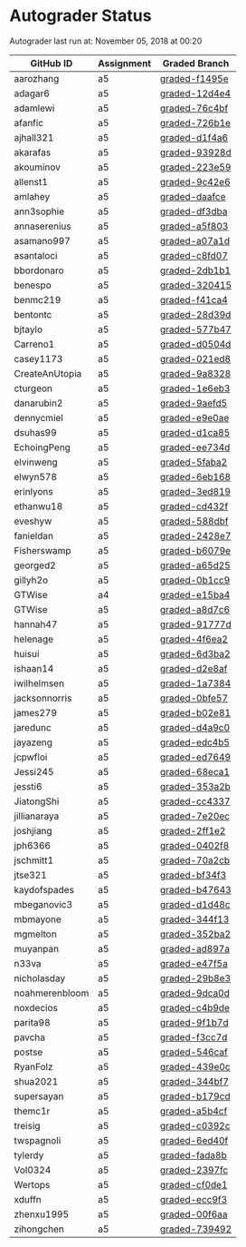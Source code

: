 # Autograder Status
Autograder last run at: November 05, 2018 at 00:20

| GitHub ID | Assignment | Graded Branch |
|-----------|------------|---------------|
| aarozhang | a5 | [graded-f1495e](https://github.com/Fall2018COMP401-001/a5-aarozhang/tree/graded-f1495e) | 
| adagar6 | a5 | [graded-12d4e4](https://github.com/Fall2018COMP401-001/a5-adagar6/tree/graded-12d4e4) | 
| adamlewi | a5 | [graded-76c4bf](https://github.com/Fall2018COMP401-001/a5-adamlewi/tree/graded-76c4bf) | 
| afanfic | a5 | [graded-726b1e](https://github.com/Fall2018COMP401-001/a5-afanfic/tree/graded-726b1e) | 
| ajhall321 | a5 | [graded-d1f4a6](https://github.com/Fall2018COMP401-001/a5-ajhall321/tree/graded-d1f4a6) | 
| akarafas | a5 | [graded-93928d](https://github.com/Fall2018COMP401-001/a5-akarafas/tree/graded-93928d) | 
| akouminov | a5 | [graded-223e59](https://github.com/Fall2018COMP401-001/a5-akouminov/tree/graded-223e59) | 
| allenst1 | a5 | [graded-9c42e6](https://github.com/Fall2018COMP401-001/a5-allenst1/tree/graded-9c42e6) | 
| amlahey | a5 | [graded-daafce](https://github.com/Fall2018COMP401-001/a5-amlahey/tree/graded-daafce) | 
| ann3sophie | a5 | [graded-df3dba](https://github.com/Fall2018COMP401-001/a5-ann3sophie/tree/graded-df3dba) | 
| annaserenius | a5 | [graded-a5f803](https://github.com/Fall2018COMP401-001/a5-annaserenius/tree/graded-a5f803) | 
| asamano997 | a5 | [graded-a07a1d](https://github.com/Fall2018COMP401-001/a5-asamano997/tree/graded-a07a1d) | 
| asantaloci | a5 | [graded-c8fd07](https://github.com/Fall2018COMP401-001/a5-asantaloci/tree/graded-c8fd07) | 
| bbordonaro | a5 | [graded-2db1b1](https://github.com/Fall2018COMP401-001/a5-bbordonaro/tree/graded-2db1b1) | 
| benespo | a5 | [graded-320415](https://github.com/Fall2018COMP401-001/a5-benespo/tree/graded-320415) | 
| benmc219 | a5 | [graded-f41ca4](https://github.com/Fall2018COMP401-001/a5-benmc219/tree/graded-f41ca4) | 
| bentontc | a5 | [graded-28d39d](https://github.com/Fall2018COMP401-001/a5-bentontc/tree/graded-28d39d) | 
| bjtaylo | a5 | [graded-577b47](https://github.com/Fall2018COMP401-001/a5-bjtaylo/tree/graded-577b47) | 
| Carreno1 | a5 | [graded-d0504d](https://github.com/Fall2018COMP401-001/a5-Carreno1/tree/graded-d0504d) | 
| casey1173 | a5 | [graded-021ed8](https://github.com/Fall2018COMP401-001/a5-casey1173/tree/graded-021ed8) | 
| CreateAnUtopia | a5 | [graded-9a8328](https://github.com/Fall2018COMP401-001/a5-CreateAnUtopia/tree/graded-9a8328) | 
| cturgeon | a5 | [graded-1e6eb3](https://github.com/Fall2018COMP401-001/a5-cturgeon/tree/graded-1e6eb3) | 
| danarubin2 | a5 | [graded-9aefd5](https://github.com/Fall2018COMP401-001/a5-danarubin2/tree/graded-9aefd5) | 
| dennycmiel | a5 | [graded-e9e0ae](https://github.com/Fall2018COMP401-001/a5-dennycmiel/tree/graded-e9e0ae) | 
| dsuhas99 | a5 | [graded-d1ca85](https://github.com/Fall2018COMP401-001/a5-dsuhas99/tree/graded-d1ca85) | 
| EchoingPeng | a5 | [graded-ee734d](https://github.com/Fall2018COMP401-001/a5-EchoingPeng/tree/graded-ee734d) | 
| elvinweng | a5 | [graded-5faba2](https://github.com/Fall2018COMP401-001/a5-elvinweng/tree/graded-5faba2) | 
| elwyn578 | a5 | [graded-6eb168](https://github.com/Fall2018COMP401-001/a5-elwyn578/tree/graded-6eb168) | 
| erinlyons | a5 | [graded-3ed819](https://github.com/Fall2018COMP401-001/a5-erinlyons/tree/graded-3ed819) | 
| ethanwu18 | a5 | [graded-cd432f](https://github.com/Fall2018COMP401-001/a5-ethanwu18/tree/graded-cd432f) | 
| eveshyw | a5 | [graded-588dbf](https://github.com/Fall2018COMP401-001/a5-eveshyw/tree/graded-588dbf) | 
| fanieldan | a5 | [graded-2428e7](https://github.com/Fall2018COMP401-001/a5-fanieldan/tree/graded-2428e7) | 
| Fisherswamp | a5 | [graded-b6079e](https://github.com/Fall2018COMP401-001/a5-Fisherswamp/tree/graded-b6079e) | 
| georged2 | a5 | [graded-a65d25](https://github.com/Fall2018COMP401-001/a5-georged2/tree/graded-a65d25) | 
| gillyh2o | a5 | [graded-0b1cc9](https://github.com/Fall2018COMP401-001/a5-gillyh2o/tree/graded-0b1cc9) | 
| GTWise | a4 | [graded-e15ba4](https://github.com/Fall2018COMP401-001/a4-GTWise/tree/graded-e15ba4) | 
| GTWise | a5 | [graded-a8d7c6](https://github.com/Fall2018COMP401-001/a5-GTWise/tree/graded-a8d7c6) | 
| hannah47 | a5 | [graded-91777d](https://github.com/Fall2018COMP401-001/a5-hannah47/tree/graded-91777d) | 
| helenage | a5 | [graded-4f6ea2](https://github.com/Fall2018COMP401-001/a5-helenage/tree/graded-4f6ea2) | 
| huisui | a5 | [graded-6d3ba2](https://github.com/Fall2018COMP401-001/a5-huisui/tree/graded-6d3ba2) | 
| ishaan14 | a5 | [graded-d2e8af](https://github.com/Fall2018COMP401-001/a5-ishaan14/tree/graded-d2e8af) | 
| iwilhelmsen | a5 | [graded-1a7384](https://github.com/Fall2018COMP401-001/a5-iwilhelmsen/tree/graded-1a7384) | 
| jacksonnorris | a5 | [graded-0bfe57](https://github.com/Fall2018COMP401-001/a5-jacksonnorris/tree/graded-0bfe57) | 
| james279 | a5 | [graded-b02e81](https://github.com/Fall2018COMP401-001/a5-james279/tree/graded-b02e81) | 
| jaredunc | a5 | [graded-d4a9c0](https://github.com/Fall2018COMP401-001/a5-jaredunc/tree/graded-d4a9c0) | 
| jayazeng | a5 | [graded-edc4b5](https://github.com/Fall2018COMP401-001/a5-jayazeng/tree/graded-edc4b5) | 
| jcpwfloi | a5 | [graded-ed7649](https://github.com/Fall2018COMP401-001/a5-jcpwfloi/tree/graded-ed7649) | 
| Jessi245 | a5 | [graded-68eca1](https://github.com/Fall2018COMP401-001/a5-Jessi245/tree/graded-68eca1) | 
| jessti6 | a5 | [graded-353a2b](https://github.com/Fall2018COMP401-001/a5-jessti6/tree/graded-353a2b) | 
| JiatongShi | a5 | [graded-cc4337](https://github.com/Fall2018COMP401-001/a5-JiatongShi/tree/graded-cc4337) | 
| jillianaraya | a5 | [graded-7e20ec](https://github.com/Fall2018COMP401-001/a5-jillianaraya/tree/graded-7e20ec) | 
| joshjiang | a5 | [graded-2ff1e2](https://github.com/Fall2018COMP401-001/a5-joshjiang/tree/graded-2ff1e2) | 
| jph6366 | a5 | [graded-0402f8](https://github.com/Fall2018COMP401-001/a5-jph6366/tree/graded-0402f8) | 
| jschmitt1 | a5 | [graded-70a2cb](https://github.com/Fall2018COMP401-001/a5-jschmitt1/tree/graded-70a2cb) | 
| jtse321 | a5 | [graded-bf34f3](https://github.com/Fall2018COMP401-001/a5-jtse321/tree/graded-bf34f3) | 
| kaydofspades | a5 | [graded-b47643](https://github.com/Fall2018COMP401-001/a5-kaydofspades/tree/graded-b47643) | 
| mbeganovic3 | a5 | [graded-d1d48c](https://github.com/Fall2018COMP401-001/a5-mbeganovic3/tree/graded-d1d48c) | 
| mbmayone | a5 | [graded-344f13](https://github.com/Fall2018COMP401-001/a5-mbmayone/tree/graded-344f13) | 
| mgmelton | a5 | [graded-352ba2](https://github.com/Fall2018COMP401-001/a5-mgmelton/tree/graded-352ba2) | 
| muyanpan | a5 | [graded-ad897a](https://github.com/Fall2018COMP401-001/a5-muyanpan/tree/graded-ad897a) | 
| n33va | a5 | [graded-e47f5a](https://github.com/Fall2018COMP401-001/a5-n33va/tree/graded-e47f5a) | 
| nicholasday | a5 | [graded-29b8e3](https://github.com/Fall2018COMP401-001/a5-nicholasday/tree/graded-29b8e3) | 
| noahmerenbloom | a5 | [graded-9dca0d](https://github.com/Fall2018COMP401-001/a5-noahmerenbloom/tree/graded-9dca0d) | 
| noxdecios | a5 | [graded-c4b9de](https://github.com/Fall2018COMP401-001/a5-noxdecios/tree/graded-c4b9de) | 
| parita98 | a5 | [graded-9f1b7d](https://github.com/Fall2018COMP401-001/a5-parita98/tree/graded-9f1b7d) | 
| pavcha | a5 | [graded-f3cc7d](https://github.com/Fall2018COMP401-001/a5-pavcha/tree/graded-f3cc7d) | 
| postse | a5 | [graded-546caf](https://github.com/Fall2018COMP401-001/a5-postse/tree/graded-546caf) | 
| RyanFolz | a5 | [graded-439e0c](https://github.com/Fall2018COMP401-001/a5-RyanFolz/tree/graded-439e0c) | 
| shua2021 | a5 | [graded-344bf7](https://github.com/Fall2018COMP401-001/a5-shua2021/tree/graded-344bf7) | 
| supersayan | a5 | [graded-b179cd](https://github.com/Fall2018COMP401-001/a5-supersayan/tree/graded-b179cd) | 
| themc1r | a5 | [graded-a5b4cf](https://github.com/Fall2018COMP401-001/a5-themc1r/tree/graded-a5b4cf) | 
| treisig | a5 | [graded-c0392c](https://github.com/Fall2018COMP401-001/a5-treisig/tree/graded-c0392c) | 
| twspagnoli | a5 | [graded-6ed40f](https://github.com/Fall2018COMP401-001/a5-twspagnoli/tree/graded-6ed40f) | 
| tylerdy | a5 | [graded-fada8b](https://github.com/Fall2018COMP401-001/a5-tylerdy/tree/graded-fada8b) | 
| Vol0324 | a5 | [graded-2397fc](https://github.com/Fall2018COMP401-001/a5-Vol0324/tree/graded-2397fc) | 
| Wertops | a5 | [graded-cf0de1](https://github.com/Fall2018COMP401-001/a5-Wertops/tree/graded-cf0de1) | 
| xduffn | a5 | [graded-ecc9f3](https://github.com/Fall2018COMP401-001/a5-xduffn/tree/graded-ecc9f3) | 
| zhenxu1995 | a5 | [graded-00f6aa](https://github.com/Fall2018COMP401-001/a5-zhenxu1995/tree/graded-00f6aa) | 
| zihongchen | a5 | [graded-739492](https://github.com/Fall2018COMP401-001/a5-zihongchen/tree/graded-739492) | 
